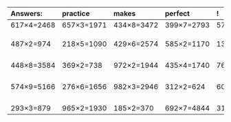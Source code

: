| Answers: | practice | makes | perfect | ! |
| :--- | :--- | :--- | :--- | :--- |
| 617×4=2468 | 657×3=1971 | 434×8=3472 | 399×7=2793 | 573×3=1719 | 
|   |   |   |   |   | 
|   |   |   |   |   | 
|   |   |   |   |   | 
| 487×2=974 | 218×5=1090 | 429×6=2574 | 585×2=1170 | 132×9=1188 | 
|   |   |   |   |   | 
|   |   |   |   |   | 
|   |   |   |   |   | 
|   |   |   |   |   | 
| 448×8=3584 | 369×2=738 | 972×2=1944 | 435×4=1740 | 764×8=6112 | 
|   |   |   |   |   | 
|   |   |   |   |   | 
|   |   |   |   |   | 
|   |   |   |   |   | 
| 574×9=5166 | 276×6=1656 | 982×3=2946 | 312×2=624 | 604×7=4228 | 
|   |   |   |   |   | 
|   |   |   |   |   | 
|   |   |   |   |   | 
|   |   |   |   |   | 
| 293×3=879 | 965×2=1930 | 185×2=370 | 692×7=4844 | 311×6=1866 | 
